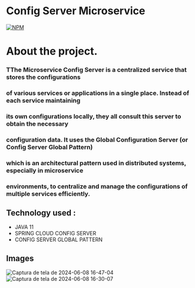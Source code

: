 # Config Server Microservice

[![NPM](https://img.shields.io/npm/l/react)](https://github.com/JoelMaciel/Product-Catalog/blob/readm/LICENCE)

# About the project.

### TThe Microservice Config Server is a centralized service that stores the configurations 
### of various services or applications in a single place. Instead of each service maintaining
### its own configurations locally, they all consult this server to obtain the necessary 
### configuration data. It uses the Global Configuration Server (or Config Server Global Pattern)
### which is an architectural pattern used in distributed systems, especially in microservice
### environments, to centralize and manage the configurations of multiple services efficiently.


## Technology used :
-  JAVA 11 
-  SPRING CLOUD CONFIG SERVER
-  CONFIG SERVER GLOBAL PATTERN

## Images


![Captura de tela de 2024-06-08 16-47-04](https://github.com/JoelMaciel/ead_config_server_microservice/assets/77079093/d2cf72b1-0b45-41ba-9901-915a65fd4115)
![Captura de tela de 2024-06-08 16-30-07](https://github.com/JoelMaciel/ead_config_server_microservice/assets/77079093/f3c29da6-72f0-42ef-aaad-a1bc55db5356)

